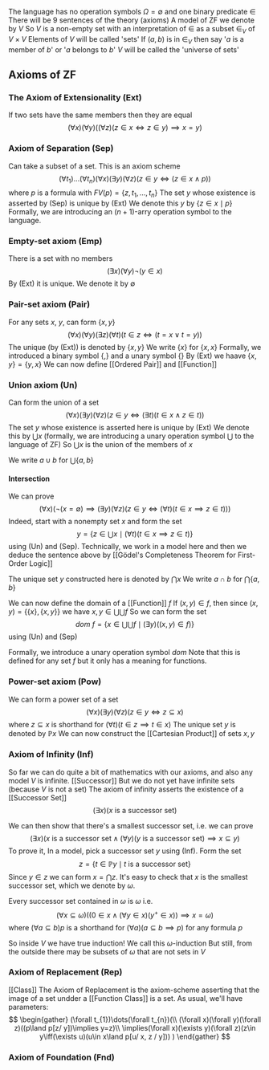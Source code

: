 The language has no operation symbols $\Omega=\emptyset$ and one binary predicate $\in$
There will be 9 sentences of the theory (axioms)
A model of ZF we denote by $V$ 
So $V$ is a non-empty set with an interpretation of $\in$ as a subset $\in_{V}$ of $V\times V$ 
Elements of $V$ will be called 'sets'
If $(a,b)$ is in $\in_{V}$ then say '$a$ is a member of $b$' or '$a$ belongs to $b$'
$V$ will be called the 'universe of sets'
## Axioms of ZF
### The Axiom of Extensionality (Ext)
If two sets have the same members then they are equal
$$
(\forall x)(\forall y)((\forall z)(z\in x \iff z\in y)\implies x=y)
$$
### Axiom of Separation (Sep)
Can take a subset of a set. This is an axiom scheme
$$
(\forall t_{1})\dots (\forall t_{n})(\forall x)(\exists y)(\forall z)(z\in y \iff(z\in x\land p))
$$
where $p$ is a formula with $FV(p)=\{ z,t_{1},\dots,t_{n} \}$
The set $y$ whose existence is asserted by (Sep) is unique by (Ext)
We denote this $y$ by $\{ z\in x\mid p \}$
Formally, we are introducing an $(n+1)$-arry operation symbol to the language.

### Empty-set axiom (Emp)
There is a set with no members
$$
(\exists x)(\forall y)\neg(y\in x)
$$
By (Ext) it is unique. We denote it by $\emptyset$

### Pair-set axiom (Pair)
For any sets $x$, $y$, can form $\{ x,y \}$
$$
(\forall x)(\forall y)(\exists z)(\forall t)(t\in z \iff(t=x\lor t=y))
$$
The unique (by (Ext)) is denoted by $\{ x,y \}$
We write $\{ x \}$ for $\{ x,x \}$
Formally, we introduced a binary symbol $\{ , \}$ and a unary symbol $\{  \}$
By (Ext) we haave $\{ x,y \}=\{ y,x \}$
We can now define [[Ordered Pair]] and [[Function]]

### Union axiom (Un)
Can form the union of a set
$$
(\forall x)(\exists y)(\forall z)(z\in y\iff(\exists t)(t\in x\land z\in t))
$$
The set $y$ whose existence is asserted here is unique by (Ext)
We denote this by $\bigcup x$ (formally, we are introducing a unary operation symbol $\bigcup$ to the language of ZF)
So $\bigcup x$ is the union of the members of $x$ 

We write $a \cup b$ for $\bigcup \{ a,b \}$

#### Intersection
We can prove 
$$
(\forall x)(\neg(x=\emptyset)\implies(\exists y)(\forall z)(z\in y\iff(\forall t)(t\in x \implies z\in t)))
$$
Indeed, start with a nonempty set $x$ and form the set
$$
y=\left\{  z\in \bigcup x\mid (\forall t)(t\in x \implies z\in t)  \right\}
$$
using (Un) and (Sep). Technically, we work in a model here and then we deduce the sentence above by [[Gödel's Completeness Theorem for First-Order Logic]]

The unique set $y$ constructed here is denoted by $\bigcap x$
We write $a\cap b$ for $\bigcap \{ a,b \}$

We can now define the domain of a [[Function]] $f$ 
If $(x,y)\in f$, then since $(x,y)=\{ \{ x \},\{ x,y \} \}$
we have $x,y\in \bigcup \bigcup f$
So we can form the set 
$$
dom\ f=\left\{  x\in \bigcup \bigcup f\mid (\exists y)((x,y)\in f)  \right\}
$$
using (Un) and (Sep)

Formally, we introduce a unary operation symbol $dom$
Note that this is defined for any set $f$ but it only has a meaning for functions.

### Power-set axiom (Pow)
We can form a power set of a set
$$
(\forall x)(\exists y)(\forall z)(z\in y\iff z\subseteq x)
$$
where $z\subseteq x$ is shorthand for $(\forall t)(t\in z\implies t\in x)$
The unique set $y$ is denoted by $\mathbb{P}x$
We can now construct the [[Cartesian Product]] of sets $x,y$

### Axiom of Infinity (Inf)
So far we can do quite a bit of mathematics with our axioms, and also any model $V$ is infinite. 
[[Successor]]
But we do not yet have infinite sets (because $V$ is not a set)
The axiom of infinity asserts the existence of a [[Successor Set]]
$$
(\exists x)(x\text{ is a successor set})
$$

We can then show that there's a smallest successor set, i.e. we can prove 
$$
(\exists x)(x\text{ is a successor set}\land(\forall y)(y\text{ is a successor set})\implies x\subseteq y)
$$
To prove it,
In a model, pick a successor set $y$ using (Inf). Form the set
$$
z=\{ t\in \mathbb{P}y\mid t \text{ is a successor set} \}
$$
Since $y\in z$ we can form $x=\bigcap z$. It's easy to check that $x$ is the smallest successor set, which we denote by $\omega$.

Every successor set contained in $\omega$ is $\omega$ i.e.
$$
(\forall x\subseteq \omega)((0\in x\land(\forall y\in x)(y^{+}\in x))\implies x=\omega)
$$
where $(\forall a\subseteq b)p$ is a shorthand for $(\forall a)(a\subseteq b\implies p)$
for any formula $p$ 

So inside $V$ we have true induction! We call this $\omega$-induction
But still, from the outside there may be subsets of $\omega$ that are not sets in $V$ 

### Axiom of Replacement (Rep)
[[Class]]
The Axiom of Replacement is the axiom-scheme asserting that the image of a set undder a [[Function Class]] is a set. As usual, we'll have parameters:
$$
\begin{gather}
(\forall t_{1})\dots(\forall t_{n})(\\
(\forall x)(\forall y)(\forall z)((p\land p[z/ y])\implies y=z)\\
\implies(\forall x)(\exists y)(\forall z)(z\in y\iff(\exists u)(u\in x\land p[u/ x, z / y]))
)
\end{gather}
$$
### Axiom of Foundation (Fnd)
